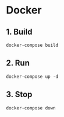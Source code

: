 # Docker

## 1. Build

`docker-compose build`

## 2. Run

`docker-compose up -d`

## 3. Stop

`docker-compose down`
